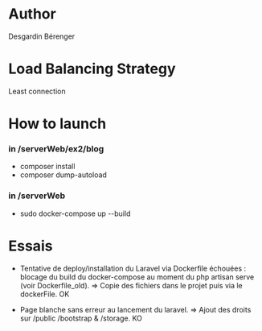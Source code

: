 # Author
Desgardin Bérenger

# Load Balancing Strategy
Least connection

# How to launch

### in /serverWeb/ex2/blog
- composer install
- composer dump-autoload

### in /serverWeb
- sudo docker-compose up --build


# Essais
- Tentative de deploy/installation du Laravel via Dockerfile échouées : blocage du build du docker-compose au moment du php artisan serve (voir Dockerfile_old).
=> Copie des fichiers dans le projet puis via le dockerFile. OK

- Page blanche sans erreur au lancement du laravel.
=> Ajout des droits sur /public /bootstrap & /storage. KO
